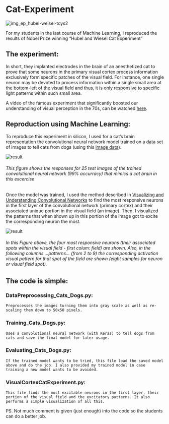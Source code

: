 # Cat-Experiment
![img_ep_hubel-weisel-toys2](https://user-images.githubusercontent.com/38761819/50806715-cbe2b380-12c5-11e9-8b82-42c338770327.jpg)

For my students in the last course of Machine Learning, I reproduced the results of Nobel Prize winning “Hubel and Wiesel Cat Experiment” 

## The experiment: 

In short, they implanted electrodes in the brain of an anesthetized cat to prove that some neurons in the primary visual cortex process information exclusively form specific patches of the visual field. For instance, one single neuron may be devoted to process information within a single small area at the bottom-left of the visual field and thus, it is only responsive to specific light patterns within such small area. 

A video of the famous experiment that significantly boosted our understanding of visual perception in the 70s, can be watched [here](https://www.youtube.com/watch?v=RSNofraG8ZE).

## Reproduction using Machine Learning:

To reproduce this experiment in silicon, I used for a cat’s brain representation the convolutional neural network model trained on a data set of images to tell cats from dogs (using this [image data](https://www.kaggle.com/c/dogs-vs-cats)). 

![result](https://user-images.githubusercontent.com/38761819/50807468-82479800-12c8-11e9-8344-2ba76d3ea454.png)

###### *This figure shows the responses for 25 test images of the trained convolutional neural network (99% accurracy) that mimics a cat brain in this excercise*

Once the model was trained, I used the method described in [Visualizing and Understanding Convolutional Networks](https://cs.nyu.edu/~fergus/papers/zeilerECCV2014.pdf) to find the most responsive neurons in the first layer of the convolutional network (primary cortex) and their associated unique portion in the visual field (an image). Then, I visualized the patterns that when shown up in this portion of the image got to excite the corresponding neuron the most. 

![result](https://user-images.githubusercontent.com/38761819/50806553-3515f700-12c5-11e9-8a17-84278255f52a.png)

###### *In this Figure above, the four most responsive neurons (their associated spots within the visual field - first colum: field) are shown. Also, in the following columns ...patterns... (from 2 to 9) the corresponding activation visual pattern for that spot of the field are shown (eight samples for neuron or visual field spot).*

## The code is simple:

### DataPreprocessing_Cats_Dogs.py: 
    Preprocesses the images turning them into gray scale as well as re-scaling them down to 50x50 pixels.

### Training_Cats_Dogs.py: 
    Uses a convolutional neural network (with Keras) to tell dogs from cats and save the final model for later usage. 

### Evaluating_Cats_Dogs.py: 
    If the trained model wants to be tried, this file load the saved model above and do the job. I also provided my trained model in case training a new model wants to be avoided.

### VisualCortexCatExperiment.py: 
    This file finds the most excitable neurons in the first layer, their portion of the visual field and the excitatory patterns. It also performs a simple visualization of all this. 

PS. Not much comment is given (just enough) into the code so the students can do a better job. 
